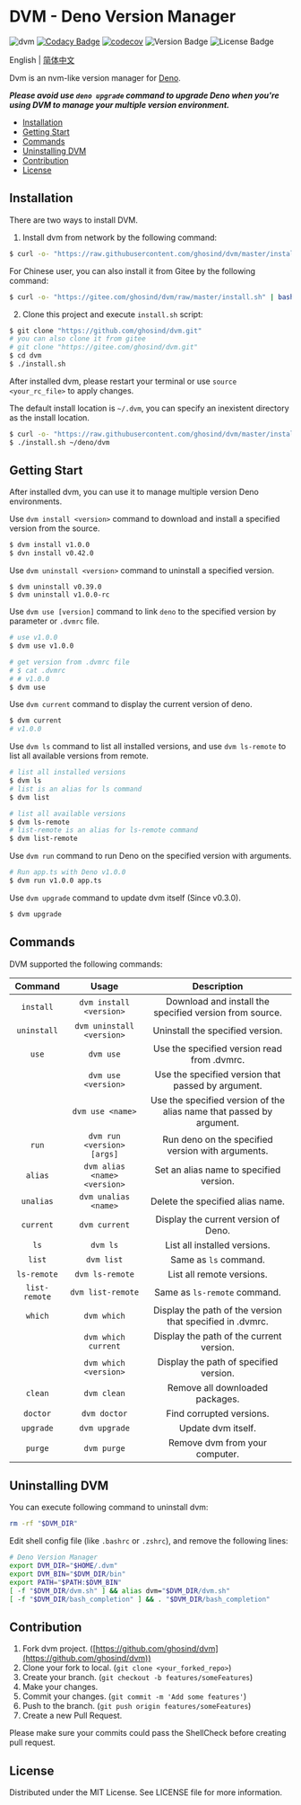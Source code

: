 # DVM - Deno Version Manager

![dvm](https://github.com/ghosind/dvm/workflows/dvm/badge.svg)
[![Codacy Badge](https://app.codacy.com/project/badge/Grade/e11bedd87a194dd6a67140ec447ab51f)](https://www.codacy.com/manual/ghosind/dvm?utm_source=github.com&amp;utm_medium=referral&amp;utm_content=ghosind/dvm&amp;utm_campaign=Badge_Grade)
[![codecov](https://codecov.io/gh/ghosind/dvm/branch/master/graph/badge.svg)](https://codecov.io/gh/ghosind/dvm)
![Version Badge](https://img.shields.io/github/v/release/ghosind/dvm)
![License Badge](https://img.shields.io/github/license/ghosind/dvm)

English | [简体中文](./README-CN.md)

Dvm is an nvm-like version manager for [Deno](https://deno.land/).

***Please avoid use `deno upgrade` command to upgrade Deno when you're using DVM to manage your multiple version environment.***

- [Installation](#installation)
- [Getting Start](#getting-start)
- [Commands](#commands)
- [Uninstalling DVM](#uninstalling-dvm)
- [Contribution](#contribution)
- [License](#license)

## Installation

There are two ways to install DVM.

1. Install dvm from network by the following command:

```sh
$ curl -o- "https://raw.githubusercontent.com/ghosind/dvm/master/install.sh" | bash
```

For Chinese user, you can also install it from Gitee by the following command:

```sh
$ curl -o- "https://gitee.com/ghosind/dvm/raw/master/install.sh" | bash -s -r gitee
```

2. Clone this project and execute `install.sh` script:

```sh
$ git clone "https://github.com/ghosind/dvm.git"
# you can also clone it from gitee
# git clone "https://gitee.com/ghosind/dvm.git"
$ cd dvm
$ ./install.sh
```

After installed dvm, please restart your terminal or use `source <your_rc_file>` to apply changes.

The default install location is `~/.dvm`, you can specify an inexistent directory as the install location.

```sh
$ curl -o- "https://raw.githubusercontent.com/ghosind/dvm/master/install.sh" | bash -s -d ~/deno/dvm
$ ./install.sh ~/deno/dvm
```

## Getting Start

After installed dvm, you can use it to manage multiple version Deno environments.

Use `dvm install <version>` command to download and install a specified version from the source.

```sh
$ dvm install v1.0.0
$ dvn install v0.42.0
```

Use `dvm uninstall <version>` command to uninstall a specified version.

```
$ dvm uninstall v0.39.0
$ dvm uninstall v1.0.0-rc
```

Use `dvm use [version]` command to link `deno` to the specified version by parameter or `.dvmrc` file.

```sh
# use v1.0.0
$ dvm use v1.0.0

# get version from .dvmrc file
# $ cat .dvmrc
# # v1.0.0
$ dvm use
```

Use `dvm current` command to display the current version of deno.

```sh
$ dvm current
# v1.0.0
```

Use `dvm ls` command to list all installed versions, and use `dvm ls-remote` to list all available versions from remote.

```sh
# list all installed versions
$ dvm ls
# list is an alias for ls command
$ dvm list

# list all available versions
$ dvm ls-remote
# list-remote is an alias for ls-remote command
$ dvm list-remote
```

Use `dvm run` command to run Deno on the specified version with arguments.

```sh
# Run app.ts with Deno v1.0.0
$ dvm run v1.0.0 app.ts
```

Use `dvm upgrade` command to update dvm itself (Since v0.3.0).

```sh
$ dvm upgrade
```

## Commands

DVM supported the following commands:

| Command | Usage | Description |
|:-------:|:-----:|:-----------:|
| `install` | `dvm install <version>` | Download and install the specified version from source.|
| `uninstall` | `dvm uninstall <version>` | Uninstall the specified version. |
| `use` | `dvm use` | Use the specified version read from .dvmrc. |
| | `dvm use <version>` | Use the specified version that passed by argument. |
| | `dvm use <name>` | Use the specified version of the alias name that passed by argument. |
| `run` | `dvm run <version> [args]` | Run deno on the specified version with arguments. |
| `alias` | `dvm alias <name> <version>` | Set an alias name to specified version. |
| `unalias` | `dvm unalias <name>` | Delete the specified alias name. |
| `current` | `dvm current` | Display the current version of Deno. |
| `ls` | `dvm ls` | List all installed versions. |
| `list` | `dvm list` | Same as `ls` command. |
| `ls-remote` | `dvm ls-remote` | List all remote versions. |
| `list-remote` | `dvm list-remote` | Same as `ls-remote` command. |
| `which` | `dvm which` | Display the path of the version that specified in .dvmrc. |
| | `dvm which current` | Display the path of the current version. |
| | `dvm which <version>` | Display the path of specified version. |
| `clean` | `dvm clean` | Remove all downloaded packages. |
| `doctor` | `dvm doctor` | Find corrupted versions. |
| `upgrade` | `dvm upgrade` | Update dvm itself. |
| `purge` | `dvm purge` | Remove dvm from your computer. |

## Uninstalling DVM

You can execute following command to uninstall dvm:

```sh
rm -rf "$DVM_DIR"
```

Edit shell config file (like `.bashrc` or `.zshrc`), and remove the following lines:

```sh
# Deno Version Manager
export DVM_DIR="$HOME/.dvm"
export DVM_BIN="$DVM_DIR/bin"
export PATH="$PATH:$DVM_BIN"
[ -f "$DVM_DIR/dvm.sh" ] && alias dvm="$DVM_DIR/dvm.sh"
[ -f "$DVM_DIR/bash_completion" ] && . "$DVM_DIR/bash_completion"
```

## Contribution

1. Fork dvm project. ([https://github.com/ghosind/dvm](https://github.com/ghosind/dvm))
2. Clone your fork to local. (`git clone <your_forked_repo>`)
3. Create your branch. (`git checkout -b features/someFeatures`)
4. Make your changes.
5. Commit your changes. (`git commit -m 'Add some features'`)
6. Push to the branch. (`git push origin features/someFeatures`)
7. Create a new Pull Request.

Please make sure your commits could pass the ShellCheck before creating pull request.

## License

Distributed under the MIT License. See LICENSE file for more information.

